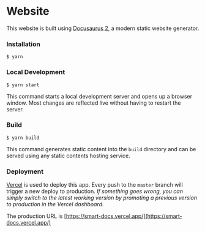 # Website

This website is built using [Docusaurus 2](https://docusaurus.io/), a modern static website generator.

### Installation

```
$ yarn
```

### Local Development

```
$ yarn start
```

This command starts a local development server and opens up a browser window. Most changes are reflected live without having to restart the server.

### Build

```
$ yarn build
```

This command generates static content into the `build` directory and can be served using any static contents hosting service.

### Deployment

[Vercel](https://vercel.com/) is used to deploy this app. Every push to the `master` branch will trigger a new deploy to production. *If something goes wrong, you can simply switch to the latest working version by promoting a previous version to production in the Vercel dashboard.*

The production URL is [https://smart-docs.vercel.app/](https://smart-docs.vercel.app/)
